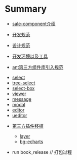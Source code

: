 # Summary

* [sale-component介绍](README.md)
* [开发规范](doc/code_specs.md)
* [设计规范](doc/design_specs.md)
* [开发环境以及工具](doc/tool.md)

* [ant第三方组件库引入规范](doc/ant_design.md)




<!-- * [button](src/app/button/readme.md) -->
<!-- * [avatar](src/app/avatar/readme.md) -->
<!-- * [checkbox](src/app/checkbox/README.md) -->
<!-- * [dropdown](src/app/dropdown-search/readme.md) -->
* [select](src/app/select/readme.md)
* [tree-select](src/app/tree/README.md)
* [select-box](src/app/select-box/README.md)
* [viewer](src/app/viewer/readme.md)
* [message](src/app/message/readme.md)
* [modal](src/app/modal/README.md)
* [editor](src/app/modal/README.md)
* [ueditor](src/app/modal/README.md)
<!-- * [steps](src/app/steps/readme.md) -->
<!-- * [upload](src/app/upload/readme.md)
* [bg-datatable](src/components/bg-datatable/readme.md)
* [daterangepicker](src/components/daterangepicker/readme.md) -->

* [第三方插件移植](doc/third/index)
  * [layer](src/app/layer/readme.md)
  * [bg-echarts](src/app/bg-echarts/readme.md)


* run  book_release  // 打包过程